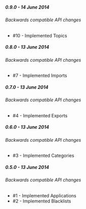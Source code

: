 ##### 0.9.0 - 14 June 2014

###### Backwards compatible API changes
- #10 - Implemented Topics

##### 0.8.0 - 13 June 2014

###### Backwards compatible API changes
- #7 - Implemented Imports

##### 0.7.0 - 13 June 2014

###### Backwards compatible API changes
- #4 - Implemented Exports

##### 0.6.0 - 13 June 2014

###### Backwards compatible API changes
- #3 - Implemented Categories

##### 0.5.0 - 13 June 2014

###### Backwards compatible API changes
- #1 - Implemented Applications
- #2 - Implemented Blacklists
